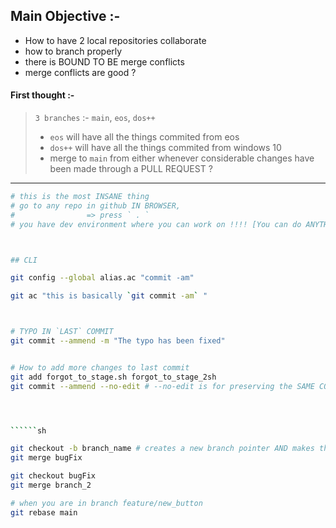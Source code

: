 ## Main Objective :-

- How to have 2 local repositories collaborate
- how to branch properly
- there is BOUND TO BE merge conflicts
- merge conflicts are good ?

#### First thought :-

> `3 branches` :- `main`, `eos`, `dos++` 
> - `eos` will have all the things commited from eos 
> - `dos++` will have all the things commited from windows 10
> - merge to `main` from either whenever considerable changes have been made through a PULL REQUEST ?




--- 

```sh
# this is the most INSANE thing
# go to any repo in github IN BROWSER,
#                => press ` . `
# you have dev environment where you can work on !!!! [You can do ANYTHING you could do LOCALLY]



## CLI

git config --global alias.ac "commit -am"

git ac "this is basically `git commit -am` "



# TYPO IN `LAST` COMMIT 
git commit --ammend -m "The typo has been fixed"


# How to add more changes to last commit
git add forgot_to_stage.sh forgot_to_stage_2sh
git commit --ammend --no-edit # --no-edit is for preserving the SAME COMMIT MESSAGE




``````sh

git checkout -b branch_name # creates a new branch pointer AND makes the asterisc go to that branch
git merge bugFix

git checkout bugFix
git merge branch_2

# when you are in branch feature/new_button
git rebase main

```